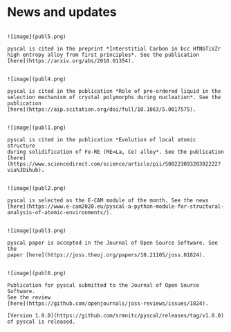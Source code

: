 
# News and updates

```{admonition} October 3, 2020

![image](publ5.png)

pyscal is cited in the preprint *Interstitial Carbon in bcc HfNbTiVZr high entropy alloy from first principles*. See the publication
[here](https://arxiv.org/abs/2010.01354).
```

```{admonition} September 11, 2020

![image](publ4.png)

pyscal is cited in the publication *Role of pre-ordered liquid in the selection mechanism of crystal polymorphs during nucleation*. See the publication
[here](https://aip.scitation.org/doi/full/10.1063/5.0017575).
```

```{admonition} August 15, 2020

![image](publ1.png)

pyscal is cited in the publication *Evolution of local atomic structure
during solidification of Fe-RE (RE=La, Ce) alloy*. See the publication
[here](https://www.sciencedirect.com/science/article/pii/S0022309320302222?via%3Dihub).
```

```{admonition} November 21, 2019

![image](publ2.png)

pyscal is selected as the E-CAM module of the month. See the news
[here](https://www.e-cam2020.eu/pyscal-a-python-module-for-structural-analysis-of-atomic-environments/).
```

```{admonition} November 1, 2019

![image](publ3.png)

pyscal paper is accepted in the Journal of Open Source Software. See the
paper [here](https://joss.theoj.org/papers/10.21105/joss.01824).
```

```{admonition} October 17, 2019

![image](publ6.png)

Publication for pyscal submitted to the Journal of Open Source Software.
See the review
[here](https://github.com/openjournals/joss-reviews/issues/1824).
```

```{admonition} July 12, 2019
[Version 1.0.0](https://github.com/srmnitc/pyscal/releases/tag/v1.0.0)
of pyscal is released.
```
